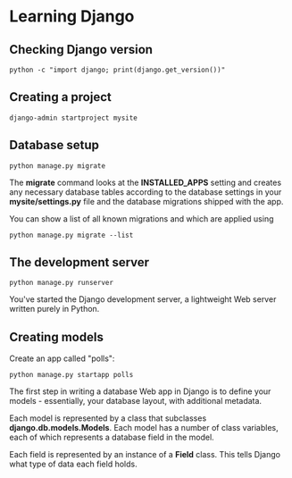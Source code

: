 # Learning Django

## Checking Django version
```
python -c "import django; print(django.get_version())"
```

## Creating a project
```
django-admin startproject mysite
```

## Database setup
```
python manage.py migrate
```
The **migrate** command looks at the **INSTALLED_APPS** setting and creates any necessary database tables according to the database settings in your **mysite/settings.py** file and the database migrations shipped with the app.

You can show a list of all known migrations and which are applied using
```
python manage.py migrate --list
```

## The development server
```
python manage.py runserver
```
You've started the Django development server, a lightweight Web server written purely in Python.

## Creating models
Create an app called "polls":
```
python manage.py startapp polls
```
The first step in writing a database Web app in Django is to define your models - essentially, your database layout, with additional metadata.

Each model is represented by a class that subclasses **django.db.models.Models**. Each model has a number of class variables, each of which represents a database field in the model.

Each field is represented by an instance of a **Field** class. This tells Django what type of data each field holds.
